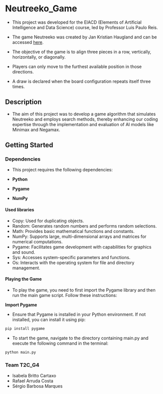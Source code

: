 # Neutreeko_Game
- This project was developed for the EIACD (Elements of Artificial Intelligence and Data Science) course, led by Professor Luis Paulo Reis.
- The game Neutreeko was created by Jan Kristian Haugland and can be accessed [here](https://www.neutreeko.net/neutreeko.htm).

- The objective of the game is to align three pieces in a row, vertically, horizontally, or diagonally.
- Players can only move to the furthest available position in those directions.
- A draw is declared when the board configuration repeats itself three times.

## Description

- The aim of this project was to develop a game algorithm that simulates Neutreeko and employs search methods, thereby enhancing our coding expertise through the implementation and evaluation of AI models like Minimax and Negamax.

## Getting Started

### Dependencies

- This project requires the following dependencies:

- **Python**
- **Pygame**
- **NumPy**

#### Used libraries

- Copy: Used for duplicating objects.
- Random: Generates random numbers and performs random selections.
- Math: Provides basic mathematical functions and constants.
- NumPy: Supports large, multi-dimensional arrays and matrices for numerical computations.
- Pygame: Facilitates game development with capabilities for graphics and sound.
- Sys: Accesses system-specific parameters and functions.
- Os: Interacts with the operating system for file and directory management.



#### Playing the Game

- To play the game, you need to first import the Pygame library and then run the main game script. Follow these instructions:

**Import Pygame**

- Ensure that Pygame is installed in your Python environment. If not installed, you can install it using pip:

```bash
pip install pygame

```

- To start the game, navigate to the directory containing main.py and execute the following command in the terminal:

```bash
python main.py

```

### Team T2C_G4

- Isabela Britto Cartaxo
- Rafael Arruda Costa
- Sérgio Barbosa Marques

